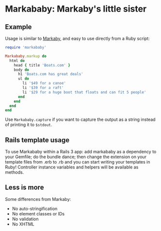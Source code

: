 Markababy: Markaby's little sister
==================================


Example
-------

Usage is similar to [Markaby](http://en.wikipedia.org/wiki/Markaby),
and easy to use directly from a Ruby script:

```ruby
require 'markababy'

Markababy.markup do
  html do
    head { title 'Boats.com' }
    body do
      h1 'Boats.com has great deals'
      ul do
        li '$49 for a canoe'
        li '$39 for a raft'
        li '$29 for a huge boot that floats and can fit 5 people'
      end
    end
  end
end
```

Use `Markababy.capture` if you want to capture the output as a string
instead of printing it to `$stdout`.


Rails template usage
--------------------

To use Markababy within a Rails 3 app: add markababy as a dependency to your
Gemfile; do the bundle dance; then change the extension on your template files
from .erb to .rb and you can start writing your templates in Ruby! Controller
instance variables and helpers will be available as methods.


Less is more
------------

Some differences from Markaby:

* No auto-stringification
* No element classes or IDs
* No validation
* No XHTML
